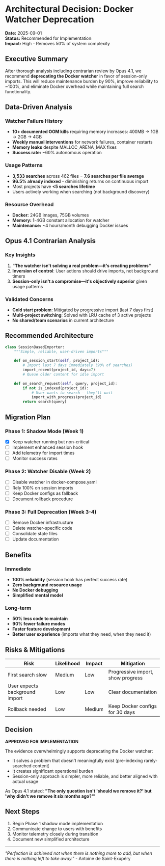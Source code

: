 # Architectural Decision: Docker Watcher Deprecation

**Date:** 2025-09-01  
**Status:** Recommended for Implementation  
**Impact:** High - Removes 50% of system complexity

## Executive Summary

After thorough analysis including contrarian review by Opus 4.1, we recommend **deprecating the Docker watcher** in favor of session-only imports. This will reduce maintenance burden by 90%, improve reliability to ~100%, and eliminate Docker overhead while maintaining full search functionality.

## Data-Driven Analysis

### Watcher Failure History
- **10+ documented OOM kills** requiring memory increases: 400MB → 1GB → 2GB → 4GB
- **Weekly manual interventions** for network failures, container restarts
- **Memory leaks** despite MALLOC_ARENA_MAX fixes
- **Success rate:** ~60% autonomous operation

### Usage Patterns
- **3,533 searches** across 462 files = **7.6 searches per file average**
- **96.5% already indexed** - diminishing returns on continuous import
- Most projects have **<5 searches lifetime**
- Users actively working when searching (not background discovery)

### Resource Overhead
- **Docker:** 24GB images, 75GB volumes
- **Memory:** 1-4GB constant allocation for watcher
- **Maintenance:** ~4 hours/month debugging Docker issues

## Opus 4.1 Contrarian Analysis

### Key Insights
1. **"The watcher isn't solving a real problem—it's creating problems"**
2. **Inversion of control**: User actions should drive imports, not background timers
3. **Session-only isn't a compromise—it's objectively superior** given usage patterns

### Validated Concerns
- **Cold start problem**: Mitigated by progressive import (last 7 days first)
- **Multi-project switching**: Solved with LRU cache of 3 active projects
- **No shared/team scenarios** in current architecture

## Recommended Architecture

```python
class SessionBasedImporter:
    """Simple, reliable, user-driven imports"""
    
    def on_session_start(self, project_id):
        # Import last 7 days immediately (90% of searches)
        import_recent(project_id, days=7)
        # Queue older content for idle import
        
    def on_search_request(self, query, project_id):
        if not is_indexed(project_id):
            # User wants to search - they'll wait
            import_with_progress(project_id)
        return search(query)
```

## Migration Plan

### Phase 1: Shadow Mode (Week 1)
- [x] Keep watcher running but non-critical
- [ ] Implement enhanced session hook
- [ ] Add telemetry for import times
- [ ] Monitor success rates

### Phase 2: Watcher Disable (Week 2)
- [ ] Disable watcher in docker-compose.yaml
- [ ] Rely 100% on session imports
- [ ] Keep Docker configs as fallback
- [ ] Document rollback procedure

### Phase 3: Full Deprecation (Week 3-4)
- [ ] Remove Docker infrastructure
- [ ] Delete watcher-specific code
- [ ] Consolidate state files
- [ ] Update documentation

## Benefits

### Immediate
- **100% reliability** (session hook has perfect success rate)
- **Zero background resource usage**
- **No Docker debugging**
- **Simplified mental model**

### Long-term
- **50% less code to maintain**
- **90% fewer failure modes**
- **Faster feature development**
- **Better user experience** (imports what they need, when they need it)

## Risks & Mitigations

| Risk | Likelihood | Impact | Mitigation |
|------|------------|---------|------------|
| First search slow | Medium | Low | Progressive import, show progress |
| User expects background import | Low | Low | Clear documentation |
| Rollback needed | Low | Medium | Keep Docker configs for 30 days |

## Decision

**APPROVED FOR IMPLEMENTATION**

The evidence overwhelmingly supports deprecating the Docker watcher:
- It solves a problem that doesn't meaningfully exist (pre-indexing rarely-searched content)
- It creates significant operational burden
- Session-only approach is simpler, more reliable, and better aligned with actual usage

As Opus 4.1 stated: **"The only question isn't 'should we remove it?' but 'why didn't we remove it six months ago?'"**

## Next Steps

1. Begin Phase 1 shadow mode implementation
2. Communicate change to users with benefits
3. Monitor telemetry closely during transition
4. Document new simplified architecture

---

*"Perfection is achieved not when there is nothing more to add, but when there is nothing left to take away."* - Antoine de Saint-Exupéry